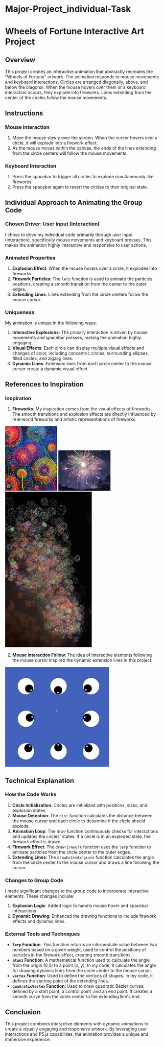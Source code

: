 # Major-Project_individual-Task
# Wheels of Fortune Interactive Art Project

## Overview
This project creates an interactive animation that abstractly recreates the "Wheels of Fortune" artwork. The animation responds to mouse movements and keyboard interactions. Circles are arranged diagonally, above, and below the diagonal. When the mouse hovers over them or a keyboard interaction occurs, they explode into fireworks. Lines extending from the center of the circles follow the mouse movements.

## Instructions

### Mouse Interaction
1. Move the mouse slowly over the screen. When the cursor hovers over a circle, it will explode into a firework effect.
2. As the mouse moves within the canvas, the ends of the lines extending from the circle centers will follow the mouse movements.

### Keyboard Interaction
1. Press the spacebar to trigger all circles to explode simultaneously like fireworks.
2. Press the spacebar again to revert the circles to their original state.

## Individual Approach to Animating the Group Code

### Chosen Driver: User Input (Interaction)
I chose to drive my individual code primarily through user input (interaction), specifically mouse movements and keyboard presses. This makes the animation highly interactive and responsive to user actions.

### Animated Properties
1. **Explosion Effect**: When the mouse hovers over a circle, it explodes into fireworks.
2. **Firework Particles**: The `lerp` function is used to animate the particles' positions, creating a smooth transition from the center to the outer edges.
3. **Extending Lines**: Lines extending from the circle centers follow the mouse cursor.

### Uniqueness
My animation is unique in the following ways:
1. **Interactive Explosions**: The primary interaction is driven by mouse movements and spacebar presses, making the animation highly engaging.
2. **Visual Effects**: Each circle can display multiple visual effects and changes of color, including concentric circles, surrounding ellipses, filled circles, and zigzag lines.
3. **Dynamic Lines**: Extension lines from each circle center to the mouse cursor create a dynamic visual effect.

## References to Inspiration

### Inspiration
1. **Fireworks**: My inspiration comes from the visual effects of fireworks. The smooth transitions and explosion effects are directly influenced by real-world fireworks and artistic representations of fireworks.

![Firework Art](Group%20Assignment/assets/Firework%20Art.jpg)
![Firework](Group%20Assignment/assets/Firework.jpg)
![Firework](Group%20Assignment/assets/Firework.PNG)
   
2. **Mouse Interaction Follow**: The idea of interactive elements following the mouse cursor inspired the dynamic extension lines in this project.

![Eyes](Group%20Assignment/assets/Eyes.jpg)

## Technical Explanation

### How the Code Works
1. **Circle Initialization**: Circles are initialized with positions, sizes, and explosion states.
2. **Mouse Detection**: The `dist` function calculates the distance between the mouse cursor and each circle to determine if the circle should explode.
3. **Animation Loop**: The `draw` function continuously checks for interactions and updates the circles' states. If a circle is in an exploded state, the firework effect is drawn.
4. **Firework Effect**: The `drawFirework` function uses the `lerp` function to animate particles from the circle center to the outer edges.
5. **Extending Lines**: The `drawExtendingLine` function calculates the angle from the circle center to the mouse cursor and draws a line following the cursor.

### Changes to Group Code
I made significant changes to the group code to incorporate interactive elements. These changes include:
1. **Explosion Logic**: Added logic to handle mouse hover and spacebar interactions.
2. **Dynamic Drawing**: Enhanced the drawing functions to include firework effects and dynamic lines.

### External Tools and Techniques
- **`lerp` Function**: This function returns an intermediate value between two numbers based on a given weight, used to control the positions of particles in the firework effect, creating smooth transitions.
- **`atan2` Function**: A mathematical function used to calculate the angle from the origin (0,0) to a point (x, y). In my code, it calculates the angle for drawing dynamic lines from the circle center to the mouse cursor.
- **`vertex` Function**: Used to define the vertices of shapes. In my code, it defines the starting point of the extending lines.
- **`quadraticVertex` Function**: Used to draw quadratic Bézier curves, defined by a start point, a control point, and an end point. It creates a smooth curve from the circle center to the extending line's end.

## Conclusion
This project combines interactive elements with dynamic animations to create a visually engaging and responsive artwork. By leveraging user interactions and P5.js capabilities, the animation provides a unique and immersive experience.
